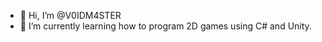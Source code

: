 - 👋 Hi, I’m @V0IDM4STER
- 🌱 I’m currently learning how to program 2D games using C# and Unity.

<!---
V0IDM4STER/V0IDM4STER is a ✨ special ✨ repository because its `README.md` (this file) appears on your GitHub profile.
You can click the Preview link to take a look at your changes.
--->
